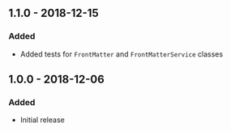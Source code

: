 ## 1.1.0 - 2018-12-15
### Added
- Added tests for `FrontMatter` and `FrontMatterService` classes

## 1.0.0 - 2018-12-06
### Added
- Initial release